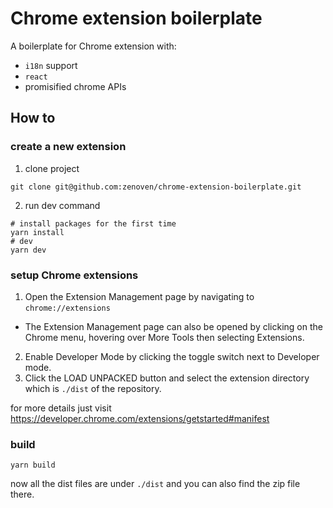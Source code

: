 # Chrome extension boilerplate
A boilerplate for Chrome extension with:
- `i18n` support
- `react`
- promisified chrome APIs

## How to

### create a new extension
1. clone project

`git clone git@github.com:zenoven/chrome-extension-boilerplate.git`

2. run dev command

```
# install packages for the first time
yarn install
# dev
yarn dev
```

### setup Chrome extensions

1. Open the Extension Management page by navigating to `chrome://extensions`
  - The Extension Management page can also be opened by clicking on the Chrome menu, hovering over More Tools then selecting Extensions.
2. Enable Developer Mode by clicking the toggle switch next to Developer mode.
3. Click the LOAD UNPACKED button and select the extension directory which is `./dist` of the repository.

for more details just visit https://developer.chrome.com/extensions/getstarted#manifest

### build
```
yarn build
```
now all the dist files are under `./dist` and you can also find the zip file there.
